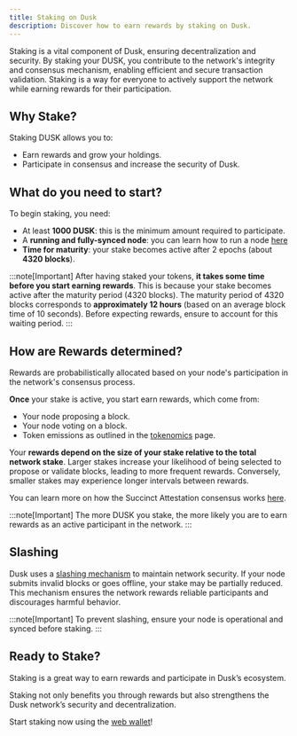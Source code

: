 ```yaml
---
title: Staking on Dusk
description: Discover how to earn rewards by staking on Dusk.
---
```


Staking is a vital component of Dusk, ensuring decentralization and security. 
By staking your DUSK, you contribute to the network's integrity and consensus mechanism, enabling efficient and secure transaction validation. Staking is a way for everyone to actively support the network while earning rewards for their participation.

## Why Stake?

Staking DUSK allows you to:

- Earn rewards and grow your holdings.
- Participate in consensus and increase the security of Dusk.

## What do you need to start?
To begin staking, you need:

- At least **1000 DUSK**: this is the minimum amount required to participate.
- A **running and fully-synced node**: you can learn how to run a node [here](/operator/provisioner/)
- **Time for maturity**: your stake becomes active after 2 epochs (about **4320 blocks**).


:::note[Important]
After having staked your tokens, **it takes some time before you start earning rewards**. This is because your stake becomes active after the maturity period (4320 blocks). The maturity period of 4320 blocks corresponds to **approximately 12 hours** (based on an average block time of 10 seconds). Before expecting rewards, ensure to account for this waiting period.
:::


## How are Rewards determined?

Rewards are probabilistically allocated based on your node's participation in the network's consensus process. 

**Once** your stake is active, you start earn rewards, which come from:

- Your node proposing a block.
- Your node voting on a block.
- Token emissions as outlined in the [tokenomics](/learn/tokenomics#token-emission) page.

Your **rewards depend on the size of your stake relative to the total network stake**. Larger stakes increase your likelihood of being selected to propose or validate blocks, leading to more frequent rewards. Conversely, smaller stakes may experience longer intervals between rewards.

You can learn more on how the Succinct Attestation consensus works [here](/learn/deep-dive/succinct-attestation).

:::note[Important]
The more DUSK you stake, the more likely you are to earn rewards as an active participant in the network.
:::

## Slashing

Dusk uses a [slashing mechanism](/operator/provisioner#slashing) to maintain network security. If your node submits invalid blocks or goes offline, your stake may be partially reduced. This mechanism ensures the network rewards reliable participants and discourages harmful behavior.

:::note[Important]
To prevent slashing, ensure your node is operational and synced before staking.
:::

## Ready to Stake?

Staking is a great way to earn rewards and participate in Dusk’s ecosystem.

Staking not only benefits you through rewards but also strengthens the Dusk network’s security and decentralization.

Start staking now using the [web wallet](https://apps.dusk.network/wallet/setup/)!